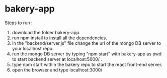 # bakery-app


Steps to run :

1. download the folder bakery-app.
2. run npm install to install all the dependencies.
3. in the "backend/server.js" file change the url of the mongo DB server to your localhost repo.
4. run the mongo DB server by typing "npm start" with bakery-app as pwd to start backend server at localhost:5000/ .
5. type npm start within the bakery repo to start the react front-end server.
6. open the browser and type localhost:3000/ 
